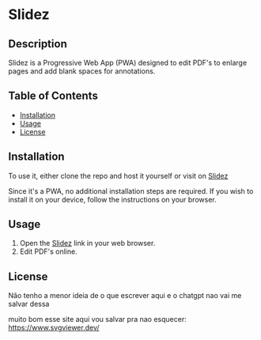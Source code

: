 # Slidez

## Description

Slidez is a Progressive Web App (PWA) designed to edit PDF's to enlarge pages and add blank spaces for annotations. 

## Table of Contents

- [Installation](#installation)
- [Usage](#usage)
- [License](#license)

## Installation

To use it, either clone the repo and host it yourself or visit on [Slidez](https://slidez.vercel.app)

Since it's a PWA, no additional installation steps are required. If you wish to install it on your device, follow the instructions on your browser.

## Usage

1. Open the [Slidez](https://slidez.vercel.app) link in your web browser.
2. Edit PDF's online.

## License

Não tenho a menor ideia de o que escrever aqui e o chatgpt nao vai me salvar dessa

muito bom esse site aqui vou salvar pra nao esquecer:
https://www.svgviewer.dev/